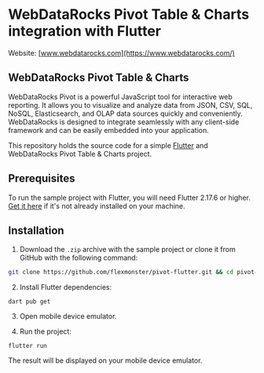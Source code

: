 # WebDataRocks Pivot Table & Charts integration with Flutter
Website: [www.webdatarocks.com](https://www.webdatarocks.com/)
## WebDataRocks Pivot Table & Charts

WebDataRocks Pivot is a powerful JavaScript tool for interactive web reporting. It allows you to visualize and analyze data from JSON, CSV, SQL, NoSQL, Elasticsearch, and OLAP data sources quickly and conveniently. WebDataRocks is designed to integrate seamlessly with any client-side framework and can be easily embedded into your application.

This repository holds the source code for a simple [Flutter](https://flutter.dev/) and WebDataRocks Pivot Table & Charts project.

## Prerequisites

To run the sample project with Flutter, you will need Flutter 2.17.6 or higher. [Get it here](https://docs.flutter.dev/get-started/install) if it's not already installed on your machine.

## Installation

1. Download the `.zip` archive with the sample project or clone it from GitHub with the following command:

```bash
git clone https://github.com/flexmonster/pivot-flutter.git && cd pivot-flutter
```

2. Install Flutter dependencies:

```
dart pub get
``` 

3. Open mobile device emulator.

4. Run the project:

```
flutter run
``` 

The result will be displayed on your mobile device emulator.

<!-- ## Usage

For details on usage, refer to the [WebDataRocks integration with Flutter](https://www.webdatarocks.com/doc/integration-with-flutter/) tutorial. -->